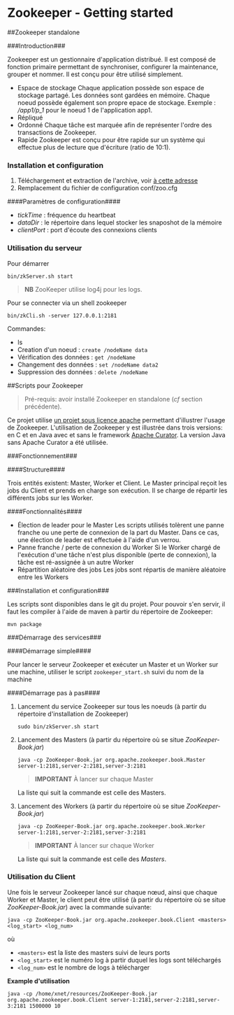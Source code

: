 
Zookeeper - Getting started
========

##Zookeeper standalone

###Introduction###

Zookeeper est un gestionnaire d'application distribué. Il est composé de fonction primaire permettant de synchroniser, configurer la maintenance, grouper et nommer. Il est conçu pour être utilisé simplement.

* Espace de stockage
Chaque application possède son espace de stockage partagé. Les données sont gardées en mémoire. Chaque noeud possède également son propre epace de stockage. Exemple : */app1/p_1* pour le noeud 1 de l'application app1.
* Répliqué
* Ordonné
Chaque tâche est marquée afin de représenter l'ordre des transactions de Zookeeper. 
* Rapide
Zookeeper est conçu pour être rapide sur un système qui effectue plus de lecture que d'écriture (ratio de 10:1).

### Installation et configuration ###
1. Téléchargement et extraction de l'archive, voir [à cette adresse](http://www.apache.org/dyn/closer.cgi/zookeeper/) 
2. Remplacement du fichier de configuration conf/zoo.cfg

####Paramètres de configuration####
* *tickTime* : fréquence du heartbeat
* *dataDir* : le répertoire dans lequel stocker les snaposhot de la mémoire
* *clientPort* : port d'écoute des connexions clients

### Utilisation du serveur ###
Pour démarrer
```
bin/zkServer.sh start
```

> **NB** ZooKeeper utilise log4j pour les logs.

Pour se connecter via un shell zookeeper
```
bin/zkCli.sh -server 127.0.0.1:2181
```

Commandes:

* ls
* Creation d'un noeud : `create /nodeName data`
* Vérification  des données : `get /nodeName `
* Changement des données : `set /nodeName data2`
* Suppression des données : `delete /nodeName`

##Scripts pour Zookeeper

> Pré-requis: avoir installé Zookeeper en standalone (*cf* section précédente).

Ce projet utilise [un projet sous licence apache](https://github.com/fpj/zookeeper-book-example) permettant d'illustrer l'usage de Zookeeper. L'utilisation de Zookeeper y est illustrée dans trois versions: en C et en Java avec et sans le framework [Apache Curator](http://curator.apache.org). La version Java sans Apache Curator a été utilisée.

###Fonctionnement###

####Structure####

Trois entités existent: Master, Worker et Client.
Le Master principal reçoit les jobs du Client et prends en charge son exécution. Il se charge de répartir les différents jobs sur les Worker.

####Fonctionnalités####
* Élection de leader pour le Master
Les scripts utilisés tolèrent une panne franche ou une perte de connexion de la part du Master. Dans ce cas, une élection de leader est effectuée à l'aide d'un verrou.
* Panne franche / perte de connexion du Worker
Si le Worker chargé de l'exécution d'une tâche n'est plus disponible (perte de connexion), la tâche est ré-assignée à un autre Worker
* Répartition aléatoire des jobs
Les jobs sont répartis de manière aléatoire entre les Workers

###Installation et configuration###

Les scripts sont disponibles dans le git du projet.
Pour pouvoir s'en servir, il faut les compiler à l'aide de maven à partir du répertoire de Zookeeper:
```
mvn package
```

###Démarrage des services###

####Démarrage simple####

Pour lancer le serveur Zookeeper et exécuter un Master et un Worker sur une machine, utiliser le script `zookeeper_start.sh` suivi du nom de la machine

####Démarrage pas à pas####

1. Lancement du service Zookeeper sur tous les noeuds (à partir du répertoire d'installation de Zookeeper)
	```
	sudo bin/zkServer.sh start
	```
	
2. Lancement des Masters (à partir du répertoire où se situe *ZooKeeper-Book.jar*)
	```
	java -cp ZooKeeper-Book.jar org.apache.zookeeper.book.Master server-1:2181,server-2:2181,server-3:2181
	```
	
	> **IMPORTANT** À lancer sur chaque Master

	La liste qui suit la commande est celle des Masters.

3. Lancement des Workers (à partir du répertoire où se situe *ZooKeeper-Book.jar*)
	```
	java -cp ZooKeeper-Book.jar org.apache.zookeeper.book.Worker server-1:2181,server-2:2181,server-3:2181
	```
	> **IMPORTANT** À lancer sur chaque Worker
	
	La liste qui suit la commande est celle des _Masters_.

### Utilisation du Client ###

Une fois le serveur Zookeeper lancé sur chaque nœud, ainsi que chaque Worker et Master, le client peut être utilisé (à partir du répertoire où se situe *ZooKeeper-Book.jar*) avec la commande suivante:
```
java -cp ZooKeeper-Book.jar org.apache.zookeeper.book.Client <masters> <log_start> <log_num>
```

où 

*  `<masters>` est la liste des masters suivi de leurs ports
*  `<log_start>` est le numéro log à partir duquel les logs sont téléchargés
* `<log_num>` est le nombre de logs à télécharger

**Example d'utilisation**
```
java -cp /home/xnet/resources/ZooKeeper-Book.jar org.apache.zookeeper.book.Client server-1:2181,server-2:2181,server-3:2181 1500000 10
```
